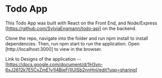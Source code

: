
# Todo App

This Todo App was built with React on the Front End, and Node/Express [https://github.com/SylviaEngmann/todo-api] on the backend.

Clone the repo, navigate into the folder and run npm install to install dependencies. Then, run npm start to run the application. Open [http://localhost:3000] to view in the browser.

Link to Designs of the application -- [https://docs.google.com/document/d/1H3vn-6xJ2612k7E5CxZmE1y1l4BieFi1IUISb2nnHnI/edit?usp=sharing]

